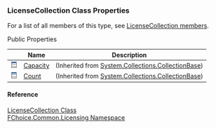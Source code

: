 ﻿### LicenseCollection Class Properties

For a list of all members of this type, see [LicenseCollection members](FChoice.Common~FChoice.Common.Licensing.LicenseCollection_members.md).

Public Properties

|   | Name | Description |
| --- | --- | --- |
| ![Public Property](dotnetimages/publicProperty.png) | [Capacity](#) | (Inherited from [System.Collections.CollectionBase](#)) |
| ![Public Property](dotnetimages/publicProperty.png) | [Count](#) | (Inherited from [System.Collections.CollectionBase](#)) |





#### Reference

[LicenseCollection Class](FChoice.Common~FChoice.Common.Licensing.LicenseCollection.md)  
[FChoice.Common.Licensing Namespace](FChoice.Common~FChoice.Common.Licensing_namespace.md)